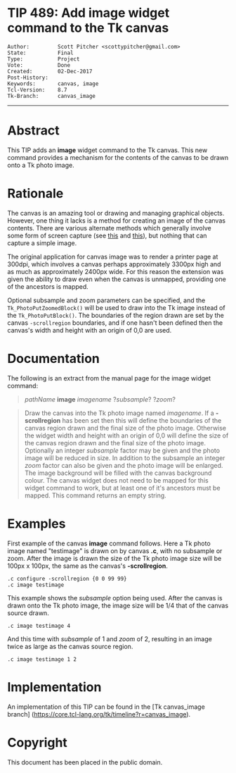 # TIP 489: Add image widget command to the Tk canvas
	Author:         Scott Pitcher <scottypitcher@gmail.com>
	State:          Final
	Type:           Project
	Vote:           Done
	Created:        02-Dec-2017
	Post-History:
	Keywords:       canvas, image
	Tcl-Version:    8.7
	Tk-Branch:      canvas_image
-----

# Abstract

This TIP adds an **image** widget command to the Tk canvas. This new command provides a mechanism for the contents of the canvas to be drawn onto a Tk photo image.

# Rationale

The canvas is an amazing tool or drawing and managing graphical objects. However, one thing it lacks is a method for creating an image of the canvas contents. There are various alternate methods which generally involve some form of screen capture (see [this](https://wiki.tcl.tk/9127) and [this](https://wiki.tcl.tk/10415)), but nothing that can capture a simple image.

The original application for canvas image was to render a printer page at 300dpi, which involves a canvas perhaps approximately 3300px high and as much as approximately 2400px wide. For this reason the extension was given the ability to draw even when the canvas is unmapped, providing one of the ancestors is mapped.

Optional subsample and zoom parameters can be specified, and the `Tk_PhotoPutZoomedBlock()` will be used to draw into the Tk image instead of the `Tk_PhotoPutBlock()`. The boundaries of the region drawn are set by the canvas `-scrollregion` boundaries, and if one hasn't been defined then the canvas's width and height with an origin of 0,0 are used.

# Documentation

The following is an extract from the manual page for the image widget command:

> _pathName_ **image** _imagename_ ?_subsample_? ?_zoom_?

> Draw the canvas into the Tk photo image named _imagename_.  If a **-scrollregion** has been set then this will define the boundaries of the canvas region drawn and
> the final size of the photo image.  Otherwise the widget width and height with an origin of 0,0 will define the size of the canvas region drawn and the final
> size of the photo image.  Optionally an integer _subsample_ factor may be given and the photo image will be reduced in size. In addition to  the  subsample  an
> integer _zoom_ factor can also be given and the photo image will be enlarged. The image background will be filled with the canvas background colour. The canvas
> widget does not need to be mapped for this widget command to work, but at least one of it's ancestors must be mapped.  This command returns an empty string.

# Examples

First example of the canvas **image** command follows. Here a Tk photo image named "testimage" is drawn on by canvas **.c**, with no subsample or zoom. After the image is drawn the size of the Tk photo image size will be 100px x 100px, the same as the canvas's **-scrollregion**.

    .c configure -scrollregion {0 0 99 99}
    .c image testimage

This example shows the _subsample_ option being used. After the canvas is drawn onto the Tk photo image, the image size will be 1/4 that of the canvas source drawn.

    .c image testimage 4

And this time with _subsample_ of 1 and _zoom_ of 2, resulting in an image twice as large as the canvas source region.

    .c image testimage 1 2
 
# Implementation

An implementation of this TIP can be found in the [Tk canvas_image branch]
(https://core.tcl-lang.org/tk/timeline?r=canvas_image).

# Copyright

This document has been placed in the public domain.

